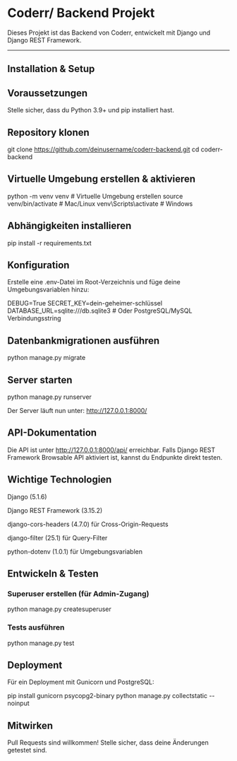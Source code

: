 # Coderr/ Backend Projekt

Dieses Projekt ist das Backend von Coderr, entwickelt mit Django und Django REST Framework.

---

## Installation & Setup

## Voraussetzungen

Stelle sicher, dass du Python 3.9+ und pip installiert hast.

## Repository klonen

git clone https://github.com/deinusername/coderr-backend.git
cd coderr-backend

## Virtuelle Umgebung erstellen & aktivieren

python -m venv venv  # Virtuelle Umgebung erstellen
source venv/bin/activate  # Mac/Linux
venv\Scripts\activate  # Windows

## Abhängigkeiten installieren

pip install -r requirements.txt

## Konfiguration

Erstelle eine .env-Datei im Root-Verzeichnis und füge deine Umgebungsvariablen hinzu:

DEBUG=True
SECRET_KEY=dein-geheimer-schlüssel
DATABASE_URL=sqlite:///db.sqlite3  # Oder PostgreSQL/MySQL Verbindungsstring

## Datenbankmigrationen ausführen

python manage.py migrate

## Server starten

python manage.py runserver

Der Server läuft nun unter: http://127.0.0.1:8000/

## API-Dokumentation

Die API ist unter http://127.0.0.1:8000/api/ erreichbar.
Falls Django REST Framework Browsable API aktiviert ist, kannst du Endpunkte direkt testen.

## Wichtige Technologien

Django (5.1.6)

Django REST Framework (3.15.2)

django-cors-headers (4.7.0) für Cross-Origin-Requests

django-filter (25.1) für Query-Filter

python-dotenv (1.0.1) für Umgebungsvariablen

## Entwickeln & Testen

### Superuser erstellen (für Admin-Zugang)

python manage.py createsuperuser

### Tests ausführen

python manage.py test

## Deployment

Für ein Deployment mit Gunicorn und PostgreSQL:

pip install gunicorn psycopg2-binary
python manage.py collectstatic --noinput


## Mitwirken

Pull Requests sind willkommen! Stelle sicher, dass deine Änderungen getestet sind.
